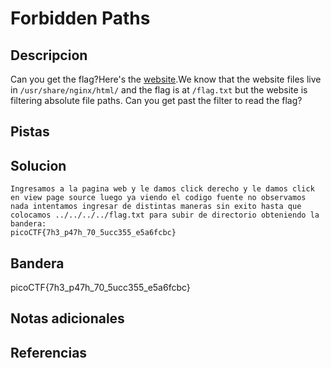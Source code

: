 # Forbidden Paths
## Descripcion
Can you get the flag?Here's the [website](http://saturn.picoctf.net:55287/).We know that the website files live in `/usr/share/nginx/html/` and the flag is at `/flag.txt` but the website is filtering absolute file paths. Can you get past the filter to read the flag?
## Pistas

## Solucion
```
Ingresamos a la pagina web y le damos click derecho y le damos click en view page source luego ya viendo el codigo fuente no observamos nada intentamos ingresar de distintas maneras sin exito hasta que colocamos ../../../../flag.txt para subir de directorio obteniendo la bandera:
picoCTF{7h3_p47h_70_5ucc355_e5a6fcbc}

```

## Bandera

picoCTF{7h3_p47h_70_5ucc355_e5a6fcbc}

## Notas adicionales

## Referencias